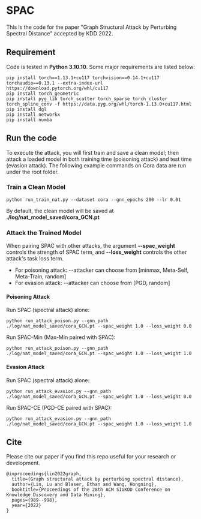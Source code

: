 # SPAC

This is the code for the paper "Graph Structural Attack by Perturbing Spectral Distance" accepted by KDD 2022.

## Requirement

Code is tested in **Python 3.10.10**. Some major requirements are listed below:
```
pip install torch==1.13.1+cu117 torchvision==0.14.1+cu117 torchaudio==0.13.1 --extra-index-url https://download.pytorch.org/whl/cu117
pip install torch_geometric
pip install pyg_lib torch_scatter torch_sparse torch_cluster torch_spline_conv -f https://data.pyg.org/whl/torch-1.13.0+cu117.html
pip install dgl
pip install networkx
pip install numba
```

## Run the code

To execute the attack, you will first train and save a clean model; then attack a loaded model in both training time (poisoning attack) and test time (evasion attack). 
The following example commands on Cora data are run under the root folder.

### Train a Clean Model
```
python run_train_nat.py --dataset cora --gnn_epochs 200 --lr 0.01
```

By default, the clean model will be saved at **./log/nat_model_saved/cora_GCN.pt**

### Attack the Trained Model

When pairing SPAC with other attacks, the argument **--spac_weight** controls the strength of SPAC term, and **--loss_weight** controls the other attack's task loss term.  

- For poisoning attack: --attacker can choose from [minmax, Meta-Self, Meta-Train, random]
- For evasion attack: --attacker can choose from [PGD, random]

#### Poisoning Attack
Run SPAC (spectral attack) alone: 
```
python run_attack_poison.py --gnn_path ./log/nat_model_saved/cora_GCN.pt --spac_weight 1.0 --loss_weight 0.0 
```

Run SPAC-Min (Max-Min paired with SPAC):
```
python run_attack_poison.py --gnn_path ./log/nat_model_saved/cora_GCN.pt --spac_weight 1.0 --loss_weight 1.0 
```

#### Evasion Attack
Run SPAC (spectral attack) alone: 
```
python run_attack_evasion.py --gnn_path ./log/nat_model_saved/cora_GCN.pt --spac_weight 1.0 --loss_weight 0.0 
```

Run SPAC-CE (PGD-CE paired with SPAC):
```
python run_attack_evasion.py --gnn_path ./log/nat_model_saved/cora_GCN.pt --spac_weight 1.0 --loss_weight 1.0
```

## Cite

Please cite our paper if you find this repo useful for your research or development.

```
@inproceedings{lin2022graph,
  title={Graph structural attack by perturbing spectral distance},
  author={Lin, Lu and Blaser, Ethan and Wang, Hongning},
  booktitle={Proceedings of the 28th ACM SIGKDD Conference on Knowledge Discovery and Data Mining},
  pages={989--998},
  year={2022}
}
```
